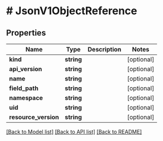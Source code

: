 # # JsonV1ObjectReference

## Properties

Name | Type | Description | Notes
------------ | ------------- | ------------- | -------------
**kind** | **string** |  | [optional]
**api_version** | **string** |  | [optional]
**name** | **string** |  | [optional]
**field_path** | **string** |  | [optional]
**namespace** | **string** |  | [optional]
**uid** | **string** |  | [optional]
**resource_version** | **string** |  | [optional]

[[Back to Model list]](../../README.md#models) [[Back to API list]](../../README.md#endpoints) [[Back to README]](../../README.md)
